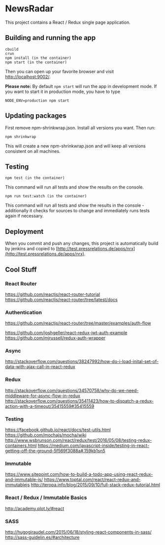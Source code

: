 # NewsRadar

This project contains a React / Redux single page application.

## Building and running the app

	cbuild
	crun
	npm install (in the container)
	npm start (in the container)

Then you can open up your favorite browser and visit [http://localhost:9002/](http://localhost:9002/).

**Please note:** By default `npm start` will run the app in development mode. If you want to start it in production mode, you have to type

	NODE_ENV=production npm start

## Updating packages

First remove npm-shrinkwrap.json. Install all versions you want. Then run:

	npm shrinkwrap

This will create a new npm-shrinkwrap.json and will keep all versions consistent on all machines.

## Testing

	npm test (in the container)

This command will run all tests and show the results on the console.

	npm run test:watch (in the container)

This command will run all tests and show the results in the console - additionally it checks for sources to change and immediately runs tests again if necessary.

## Deployment

When you commit and push any changes, this project is automatically build by jenkins and copied to [http://test.pressrelations.de/apps/nrx](http://test.pressrelations.de/apps/nrx).

## Cool Stuff

### React Router

https://github.com/reactjs/react-router-tutorial
https://github.com/reactjs/react-router/tree/latest/docs

### Authentication

https://github.com/reactjs/react-router/tree/master/examples/auth-flow

https://github.com/joshgeller/react-redux-jwt-auth-example
https://github.com/mjrussell/redux-auth-wrapper

### Async

http://stackoverflow.com/questions/38247992/how-do-i-load-inital-set-of-data-with-ajax-call-in-react-redux

### Redux

http://stackoverflow.com/questions/34570758/why-do-we-need-middleware-for-async-flow-in-redux
http://stackoverflow.com/questions/35411423/how-to-dispatch-a-redux-action-with-a-timeout/35415559#35415559

### Testing

https://facebook.github.io/react/docs/test-utils.html
https://github.com/mochajs/mocha/wiki
http://www.wsbrunson.com/react/redux/test/2016/05/08/testing-redux-containers.html
https://medium.com/javascript-inside/testing-in-react-getting-off-the-ground-5f569f3088a#.159kb1sn5

### Immutable

https://www.sitepoint.com/how-to-build-a-todo-app-using-react-redux-and-immutable-js/
https://www.toptal.com/react/react-redux-and-immutablejs
http://teropa.info/blog/2015/09/10/full-stack-redux-tutorial.html

### React / Redux / Immutable Basics

http://academy.plot.ly/#react

### SASS

http://hugogiraudel.com/2015/06/18/styling-react-components-in-sass/
http://sass-guidelin.es/#architecture
